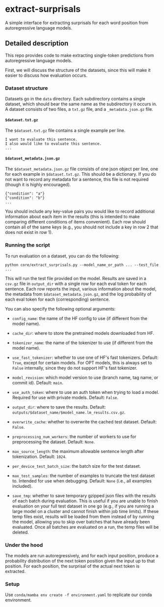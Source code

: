 # extract-surprisals

A simple interface for extracting surprisals for each word position from autoregressive language models.

## Detailed description

This repo provides code to make extracting single-token predictions from autoregressive language models.

First, we will discuss the structure of the datasets, since this will make it easier to discuss how evaluation occurs.

### Dataset structure

Datasets go in the `data` directory. Each subdirectory contains a single dataset, which should bear the same name as the subdirectory it occurs in. A dataset consists of two files, a `txt.gz` file, and a `_metadata.json.gz` file.

#### `$dataset.txt.gz`

The `$dataset.txt.gz` file contains a single example per line.

```
I want to evaluate this sentence.
I also would like to evaluate this sentence.
...
```

#### `$dataset_metadata.json.gz`

The `$dataset_metadata.json.gz` file consists of one json object per line, one for each example in `$dataset.txt.gz`. This should be a dictionary. If you do not want to record any metadata for a sentence, this file is not required (though it is highly encouraged).
```
{"condition": "a"}
{"condition": "b"}
...
```
You should include any key-value pairs you would like to record additional information about each item in the results (this is intended to make comparing different conditions of items convenient). Each row should contain all of the same keys (e.g., you should not include a key in row 2 that does not exist in row 1).

### Running the script

To run evaluation on a dataset, you can do the following:
```
python core/extract_surprisals.py --model_name_or_path ... --test_file ...
```
This will run the test file provided on the model. Results are saved in a `csv.gz` file in `output_dir` with a single row for each eval token for each sentence. Each row reports the input, various information about the model, the metadata from `$dataset_metadata.json.gz`, and the log probability of each eval token for each (corresponding) sentence.

You can also specify the following optional arguments:

- `config_name`: the name of the HF config to use (if different from the model name).
- `cache_dir`: where to store the pretrained models downloaded from HF.
- `tokenizer_name`: the name of the tokenizer to use (if different from the model name).
- `use_fast_tokenizer`: whether to use one of HF's fast tokenizers. Default: `True`, except for certain models. For OPT models, this is always set to `False` internally, since they do not support HF's fast tokenizer.
- `model_revision`: which model version to use (branch name, tag name, or commit id). Default: `main`.
- `use_auth_token`: where to use an auth token when trying to load a model. Required for use with private models. Default: `False`.

- `output_dir`: where to save the results. Default: `outputs/$dataset_name/$model_name.lm_results.csv.gz`.
- `overwrite_cache`: whether to overwrite the cached test dataset. Default: `False`.
- `preprocessing_num_workers`: the number of workers to use for preprocessing the dataset. Default: `None`.
- `max_source_length`: the maximum allowable sentence length after tokenization. Default: `1024`.
- `per_device_test_batch_size`: the batch size for the test dataset.
- `max_test_samples`: the number of examples to truncate the test dataset to. Intended for use when debugging. Default: `None` (i.e., all examples included).
- `save_tmp`: whether to save temporary gzipped json files with the results of each batch during evaluation. This is useful if you are unable to finish evaluation on your full test dataset in one go (e.g., if you are running a large model on a cluster and cannot finish within job time limits). If these temp files exist, results will be loaded from them instead of by running the model, allowing you to skip over batches that have already been evaluated. Once all batches are evaluated on a run, the temp files will be deleted.

### Under the hood

The models are run autoregressively, and for each input position, produce a probability distribution of the next token position given the input up to that position. For each position, the surprisal of the actual next token is extracted.

### Setup

Use `conda/mamba env create -f environment.yaml` to replicate our conda environment.